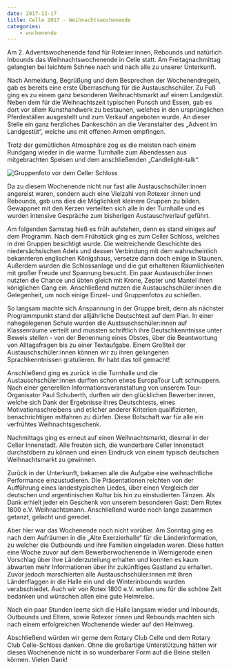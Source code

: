 ```yaml
---
date: 2017-12-17
title: Celle 2017 - Weihnachtswochenende
categories:
    - wochenende
---
```


Am 2. Adventswochenende fand für Rotexer:innen, Rebounds und natürlich Inbounds
das Weihnachtswochenende in Celle statt. Am Freitagnachmittag gelangten bei
leichtem Schnee nach und nach alle zu unserer Unterkunft.

Nach Anmeldung, Begrüßung und dem Besprechen der Wochenendregeln, gab es bereits
eine erste Überraschung für die Austauschschüler. Zu Fuß ging es zu einem ganz
besonderen Weihnachtsmarkt auf einem Landgestüt. Neben dem für die
Weihnachtszeit typischen Punsch und Essen, gab es dort vor allem Kunsthandwerk
zu bestaunen, welches in den ursprünglichen Pferdeställen ausgestellt und zum
Verkauf angeboten wurde. An dieser Stelle ein ganz herzliches Dankeschön an die
Veranstalter des „Advent im Landgestüt“, welche uns mit offenen Armen empfingen.

Trotz der gemütlichen Atmosphäre zog es die meisten nach einem Rundgang wieder
in die warme Turnhalle zum Abendessen aus mitgebrachten Speisen und dem
anschließenden „Candlelight-talk“.

![Gruppenfoto vor dem Celler Schloss](/img/2017-celle.jpg)

Da zu diesem Wochenende nicht nur fast alle Austauschschüler:innen angereist
waren, sondern auch eine Vielzahl von Rotexer :innen und Rebounds, gab uns dies
die Möglichkeit kleinere Gruppen zu bilden. Gewappnet mit den Kerzen verteilten
sich alle in der Turnhalle und es wurden intensive Gespräche zum bisherigen
Austauschverlauf geführt.

Am folgenden Samstag hieß es früh aufstehen, denn es stand einiges auf dem
Programm. Nach dem Frühstück ging es zum Celler Schloss, welches in drei Gruppen
besichtigt wurde. Die weitreichende Geschichte des niedersächsischen Adels und
dessen Verbindung mit dem wahrscheinlich bekannteren englischen Königshaus,
versetze dann doch einige in Staunen. Außerdem wurden die Schlossanlage und die
gut erhaltenen Räumlichkeiten mit großer Freude und Spannung besucht. Ein paar
Austauschüler:innen nutzten die Chance und übten gleich mit Krone, Zepter und
Mantel ihren königlichen Gang ein. Anschließend nutzen die
Austauschschüler:innen die Gelegenheit, um noch einige Einzel- und Gruppenfotos
zu schießen.

So langsam machte sich Anspannung in der Gruppe breit, denn als nächster
Programmpunkt stand der alljährliche Deutschtest auf dem Plan. In einer
nahegelegenen Schule wurden die Austauschschüler:innen auf Klassenräume verteilt
und mussten schriftlich ihre Deutschkenntnisse unter Beweis stellen - von der
Benennung eines Obstes, über die Beantwortung von Alltagsfragen bis zu einer
Textaufgabe. Einem Großteil der Austauschschüler:innen können wir zu ihren
gelungenen Sprachkenntnissen gratulieren. Ihr habt das toll gemacht!

Anschließend ging es zurück in die Turnhalle und die Austauschschüler:innen
durften schon etwas EuropaTour Luft schnuppern. Nach einer generellen
Informationsveranstaltung von unserem Tour-Organisator Paul Schuberth, durften
wir den glücklichen Bewerber:innen, welche sich Dank der Ergebnisse ihres
Deutschtests, eines Motivationsschreibens und etlicher anderer Kriterien
qualifizierten, benachrichtigen mitfahren zu dürfen. Diese Botschaft war für
alle ein verfrühtes Weihnachtsgeschenk.

Nachmittags ging es erneut auf einen Weihnachtsmarkt, diesmal in der Celler
Innenstadt. Alle freuten sich, die wunderbare Celler Innenstadt durchstöbern zu
können und einen Eindruck von einem typisch deutschen Weihnachtsmarkt zu
gewinnen.

Zurück in der Unterkunft, bekamen alle die Aufgabe eine weihnachtliche
Performance einzustudieren. Die Präsentationen reichten von der Aufführung eines
landestypischen Liedes, über einen Vergleich der deutschen und argentinischen
Kultur bis hin zu einstudierten Tänzen. Als Dank erhielt jeder ein Geschenk von
unserem besonderen Gast: Dem Rotex 1800 e.V. Weihnachtsmann. Anschließend wurde
noch lange zusammen getanzt, gelacht und geredet.

Aber hier war das Wochenende noch nicht vorüber. Am Sonntag ging es nach dem
Aufräumen in die „Alte Exerzierhalle“ für die Länderinformation, zu welcher die
Outbounds und ihre Familien eingeladen waren. Diese hatten eine Woche zuvor auf
dem Bewerberwochenende in Wernigerode einen Vorschlag über ihre Länderzuteilung
erhalten und konnten es kaum abwarten mehr Informationen über ihr zukünftiges
Gastland zu erhalten. Zuvor jedoch marschierten alle Austauschschüler:innen mit
ihren Länderflaggen in die Halle ein und die Winterinbounds wurden
verabschiedet. Auch wir von Rotex 1800 e.V. wollen uns für die schöne Zeit
bedanken und wünschen allen eine gute Heimreise.

Nach ein paar Stunden leerte sich die Halle langsam wieder und Inbounds,
Outbounds und Eltern, sowie Rotexer :innen und Rebounds machten sich nach einem
erfolgreichen Wochenende wieder auf den Heimweg.

Abschließend würden wir gerne dem Rotary Club Celle und dem Rotary Club
Celle-Schloss danken. Ohne die großartige Unterstützung hätten wir dieses
Wochenende nicht in so wunderbarer Form auf die Beine stellen können. Vielen
Dank!